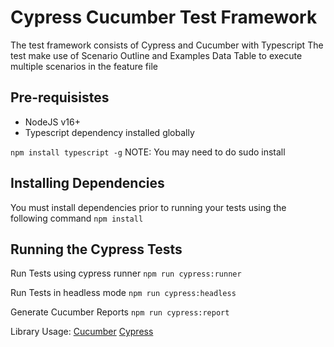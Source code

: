 # Cypress Cucumber Test Framework

The test framework consists of Cypress and Cucumber with Typescript
The test make use of Scenario Outline and Examples Data Table to execute multiple scenarios in the feature file

## Pre-requisistes

- NodeJS v16+
- Typescript dependency installed globally

`npm install typescript -g` NOTE: You may need to do sudo install

## Installing Dependencies

You must install dependencies prior to running your tests using the following command
`npm install`

## Running the Cypress Tests

Run Tests using cypress runner
`npm run cypress:runner`

Run Tests in headless mode
`npm run cypress:headless`

Generate Cucumber Reports
`npm run cypress:report`

Library Usage:
[Cucumber](https://cucumber.io/docs/) 
[Cypress](https://www.cypress.io/)
